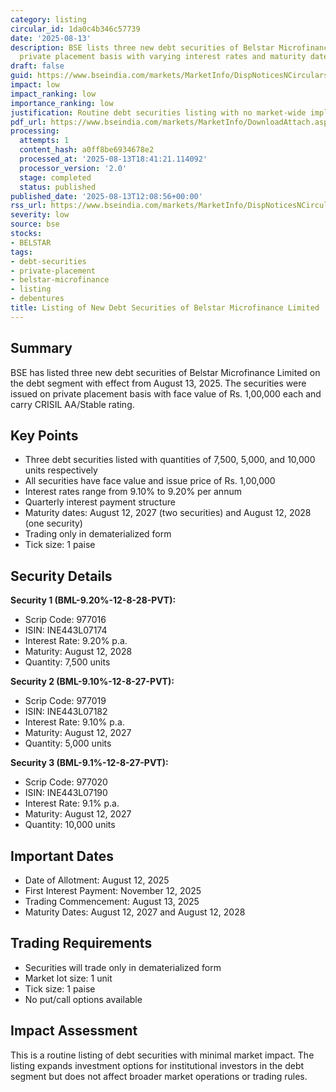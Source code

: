 ```yaml
---
category: listing
circular_id: 1da0c4b346c57739
date: '2025-08-13'
description: BSE lists three new debt securities of Belstar Microfinance Limited on
  private placement basis with varying interest rates and maturity dates.
draft: false
guid: https://www.bseindia.com/markets/MarketInfo/DispNoticesNCirculars.aspx?Noticeid={05393072-53D2-48A3-97AC-1ABC012009A4}&noticeno=20250813-33&dt=08/13/2025&icount=33&totcount=73&flag=0
impact: low
impact_ranking: low
importance_ranking: low
justification: Routine debt securities listing with no market-wide implications
pdf_url: https://www.bseindia.com/markets/MarketInfo/DownloadAttach.aspx?id=20250813-33&attachedId=
processing:
  attempts: 1
  content_hash: a0ff8be6934678e2
  processed_at: '2025-08-13T18:41:21.114092'
  processor_version: '2.0'
  stage: completed
  status: published
published_date: '2025-08-13T12:08:56+00:00'
rss_url: https://www.bseindia.com/markets/MarketInfo/DispNoticesNCirculars.aspx?Noticeid={05393072-53D2-48A3-97AC-1ABC012009A4}&noticeno=20250813-33&dt=08/13/2025&icount=33&totcount=73&flag=0
severity: low
source: bse
stocks:
- BELSTAR
tags:
- debt-securities
- private-placement
- belstar-microfinance
- listing
- debentures
title: Listing of New Debt Securities of Belstar Microfinance Limited
---
```


## Summary

BSE has listed three new debt securities of Belstar Microfinance Limited on the debt segment with effect from August 13, 2025. The securities were issued on private placement basis with face value of Rs. 1,00,000 each and carry CRISIL AA/Stable rating.

## Key Points

- Three debt securities listed with quantities of 7,500, 5,000, and 10,000 units respectively
- All securities have face value and issue price of Rs. 1,00,000
- Interest rates range from 9.10% to 9.20% per annum
- Quarterly interest payment structure
- Maturity dates: August 12, 2027 (two securities) and August 12, 2028 (one security)
- Trading only in dematerialized form
- Tick size: 1 paise

## Security Details

**Security 1 (BML-9.20%-12-8-28-PVT):**
- Scrip Code: 977016
- ISIN: INE443L07174
- Interest Rate: 9.20% p.a.
- Maturity: August 12, 2028
- Quantity: 7,500 units

**Security 2 (BML-9.10%-12-8-27-PVT):**
- Scrip Code: 977019
- ISIN: INE443L07182
- Interest Rate: 9.10% p.a.
- Maturity: August 12, 2027
- Quantity: 5,000 units

**Security 3 (BML-9.1%-12-8-27-PVT):**
- Scrip Code: 977020
- ISIN: INE443L07190
- Interest Rate: 9.1% p.a.
- Maturity: August 12, 2027
- Quantity: 10,000 units

## Important Dates

- Date of Allotment: August 12, 2025
- First Interest Payment: November 12, 2025
- Trading Commencement: August 13, 2025
- Maturity Dates: August 12, 2027 and August 12, 2028

## Trading Requirements

- Securities will trade only in dematerialized form
- Market lot size: 1 unit
- Tick size: 1 paise
- No put/call options available

## Impact Assessment

This is a routine listing of debt securities with minimal market impact. The listing expands investment options for institutional investors in the debt segment but does not affect broader market operations or trading rules.